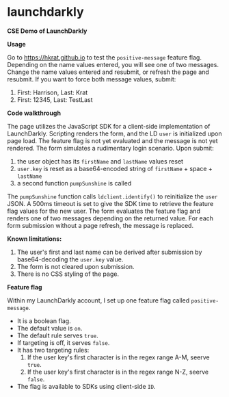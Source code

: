 # launchdarkly
**CSE Demo of LaunchDarkly**

**Usage**

Go to https://hkrat.github.io to test the `positive-message` feature flag. Depending on the name values entered, you will see one of two messages.
Change the name values entered and resubmit, or refresh the page and resubmit.
If you want to force both message values, submit:
1. First: Harrison, Last: Krat
2. First: 12345, Last: TestLast

**Code walkthrough**

The page utilizes the JavaScript SDK for a client-side implementation of LaunchDarkly.
Scripting renders the form, and the LD `user` is initialized upon page load.
The feature flag is not yet evaluated and the message is not yet rendered.
The form simulates a rudimentary login scenario. Upon submit:
1. the user object has its `firstName` and `lastName` values reset
2. `user.key` is reset as a base64-encoded string of `firstName` + space + `lastName`
3. a second function `pumpSunshine` is called

The `pumpSunshine` function calls `ldclient.identify()` to reinitialize the `user` JSON.
A 500ms timeout is set to give the SDK time to retrieve the feature flag values for the new user.
The form evaluates the feature flag and renders one of two messages depending on the returned value.
For each form submission without a page refresh, the message is replaced.

**Known limitations:**
1. The user's first and last name can be derived after submission by base64-decoding the `user.key` value.
2. The form is not cleared upon submission.
3. There is no CSS styling of the page.

**Feature flag**

Within my LaunchDarkly account, I set up one feature flag called `positive-message`.
 - It is a boolean flag.
 - The default value is `on`.
 - The default rule serves `true`.
 - If targeting is off, it serves `false`.
 - It has two targeting rules:
     1. If the user key's first character is in the regex range A-M, seerve `true`.
     2. If the user key's first character is in the regex range N-Z, seerve `false`.
 - The flag is available to SDKs using client-side `ID`.
